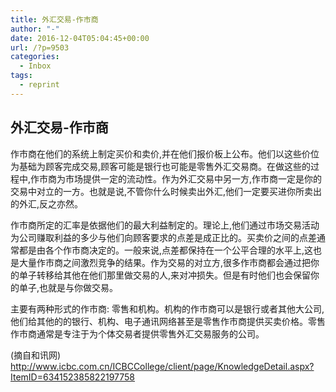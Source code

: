 ```yaml
---
title: 外汇交易-作市商
author: "-"
date: 2016-12-04T05:04:45+00:00
url: /?p=9503
categories:
  - Inbox
tags:
  - reprint
---
```

## 外汇交易-作市商
作市商在他们的系统上制定买价和卖价,并在他们报价板上公布。他们以这些价位为基础为顾客完成交易,顾客可能是银行也可能是零售外汇交易商。在做这些的过程中,作市商为市场提供一定的流动性。作为外汇交易中另一方,作市商一定是你的交易中对立的一方。也就是说,不管你什么时候卖出外汇,他们一定要买进你所卖出的外汇,反之亦然。

作市商所定的汇率是依据他们的最大利益制定的。理论上,他们通过市场交易活动为公司赚取利益的多少与他们向顾客要求的点差是成正比的。买卖价之间的点差通常都是由各个作市商决定的。一般来说,点差都保持在一个公平合理的水平上,这也是大量作市商之间激烈竞争的结果。作为交易的对立方,很多作市商都会通过把你的单子转移给其他在他们那里做交易的人,来对冲损失。但是有时他们也会保留你的单子,也就是与你做交易。

主要有两种形式的作市商: 零售和机构。机构的作市商可以是银行或者其他大公司,他们给其他的的银行、机构、电子通讯网络甚至是零售作市商提供买卖价格。零售作市商通常是专注于为个体交易者提供零售外汇交易服务的公司。

 (摘自和讯网) http://www.icbc.com.cn/ICBCCollege/client/page/KnowledgeDetail.aspx?ItemID=634152385822197758

